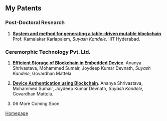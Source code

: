 <!--- load your font awesome icons for Font Awesome 5 --->
<link rel="stylesheet" href="https://maxcdn.bootstrapcdn.com/font-awesome/4.7.0/css/font-awesome.min.css">
<!--- load the theme js script after markdown-editor.min.js --->
<script src="/path/to/js/themes/fa5/theme.js"></script>
<link rel="stylesheet" href="https://cdn.rawgit.com/jpswalsh/academicons/master/css/academicons.min.css">

## My Patents

### Post-Doctoral Research

1. [**System and method for generating a table-driven mutable blockchain**](https://patents.google.com/patent/US20230129227A1/en). Prof. Kamalakar Karlapalem, _Suyash Kandele_. IIIT Hyderabad.

### Ceremorphic Technology Pvt. Ltd.

1. [**Efficient Storage of Blockchain in Embedded Device**](https://patents.google.com/patent/US20220417008A1/en). Ananya Shrivastava, Mohammed Sumair, Joydeep Kumar Devnath, _Suyash Kandele_, Govardhan Mattela.

1. [**Device Authentication using Blockchain**](https://patents.google.com/patent/US20220417030A1/en). Ananya Shrivastava, Mohammed Sumair, Joydeep Kumar Devnath, _Suyash Kandele_, Govardhan Mattela.

1. 06 More Coming Soon.

[<i class="fa fa-arrow-circle-left"></i> Homepage](index)
